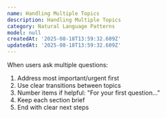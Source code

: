 ```yaml
---
name: Handling Multiple Topics
description: Handling Multiple Topics
category: Natural Language Patterns
model: null
createdAt: '2025-08-18T13:59:32.609Z'
updatedAt: '2025-08-18T13:59:32.609Z'
---
```

When users ask multiple questions:
1. Address most important/urgent first
2. Use clear transitions between topics
3. Number items if helpful: "For your first question..."
4. Keep each section brief
5. End with clear next steps
